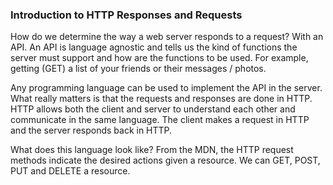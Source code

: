 
### Introduction to HTTP Responses and Requests

How do we determine the way a web server responds to a request? With an API. An API is language agnostic and tells us the kind of functions the server must support and how are the functions to be used. For example, getting (GET) a list of your friends or their messages / photos.

Any programming language can be used to implement the API in the server. What really matters is that the requests and responses are done in HTTP. HTTP allows both the client and server to understand each other and communicate in the same language. The client makes a request in HTTP and the server responds back in HTTP. 

What does this language look like? From the MDN, the HTTP request methods indicate the desired actions given a resource. We can GET, POST, PUT and DELETE a resource. 
